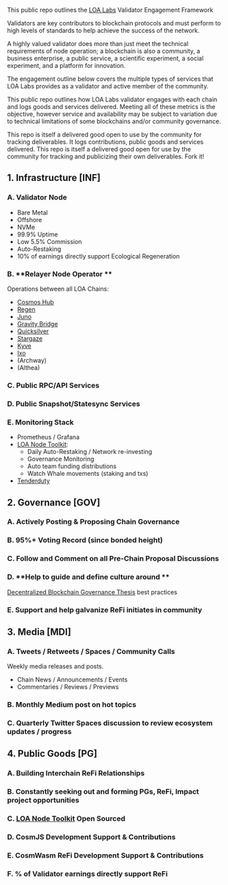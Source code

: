 This public repo outlines the [LOA Labs](https://loalabs.io) Validator Engagement Framework

Validators are key contributors to blockchain protocols and must perform to high levels of standards to help achieve the success of the network. 

A highly valued validator does more than just meet the technical requirements of node operation; a blockchain is also a community, a business enterprise, a public service, a scientific experiment, a social experiment, and a platform for innovation. 

The engagement outline below covers the multiple types of services that LOA Labs provides as a validator and active member of the community. 

This public repo outlines how LOA Labs validator engages with each chain and logs goods and services delivered. Meeting all of these metrics is the objective, however service and availability may be subject to variation due to technical limitations of some blockchains and/or community governance. 

This repo is itself a delivered good open to use by the community for tracking deliverables. It logs contributions, public goods and services delivered. This repo is itself a delivered good open for use by the community for tracking and publicizing their own deliverables. Fork it!


## 1. Infrastructure [INF]

### A. **Validator Node**
- Bare Metal
- Offshore
- NVMe
- 99.9% Uptime
- Low 5.5% Commission
- Auto-Restaking
- 10% of earnings directly support Ecological Regeneration

### B. **Relayer Node Operator **
Operations between all LOA Chains:

- [Cosmos Hub](https://www.mintscan.io/cosmos/validators/cosmosvaloper18624s66va2yh3fhf3tamnexdy69m460zzcdchd)
- [Regen](https://www.mintscan.io/regen/validators/regenvaloper1tdc350ylkjfvqk4mjs6rqqksgl2wfghz2fx95h)
- [Juno](https://www.mintscan.io/juno/validators/junovaloper1zhgppyrs988x4spqxqchflg74qusw2cxxeqmnn)
- [Gravity Bridge](https://www.mintscan.io/gravity-bridge/validators/gravityvaloper1ggydhncd8mwx9hgycqf7zqqhqce3f23d7ecppn)
- [Quicksilver](https://www.mintscan.io/quicksilver/validators/quickvaloper1clmvzgshr45ntmf2uapl2uyaen2qrh2mc04usz)
- [Stargaze](https://www.mintscan.io/stargaze/validators/starsvaloper16gzehchwqzl5p2gmx2jfnf22hk2tw3n8v5mxad)
- [Kyve](https://www.mintscan.io/kyve/validators/kyvevaloper1fkm6cskfz6s0dyeet0pmmt2tyf2mrjdf9hhvgs)
- [Ixo](https://www.mintscan.io/ixo/validators/ixovaloper1wy8l75dr2r5g6s5dwnvq0az0w3carqdml5agp9)
- (Archway)
- (Althea)

### C. **Public RPC/API Services**


### D. **Public Snapshot/Statesync Services**


### E. **Monitoring Stack**
- Prometheus / Grafana
- [LOA Node Toolkit](https://github.com/LOA-Labs/loa-node-toolkit):
  - Daily Auto-Restaking / Network re-investing
  - Governance Monitoring
  - Auto team funding distributions
  - Watch Whale movements (staking and txs)
- [Tenderduty](https://github.com/blockpane/tenderduty)



## 2. Governance [GOV]

### A. **Actively Posting & Proposing Chain Governance**


### B. **95%+ Voting Record (since bonded height)**


### C. **Follow and Comment on all Pre-Chain Proposal Discussions**


### D. **Help to guide and define culture around **
[Decentralized Blockchain Governance Thesis](https://gov.vs.loalabs.io) best practices

### E. **Support and help galvanize ReFi initiates in community**




## 3. Media [MDI]

### A. **Tweets / Retweets / Spaces / Community Calls**
Weekly media releases and posts. 
- Chain News / Announcements / Events
- Commentaries / Reviews / Previews

### B. **Monthly Medium post on hot topics**


### C. **Quarterly Twitter Spaces discussion to review ecosystem updates / progress**




## 4. Public Goods [PG]

### A. **Building Interchain ReFi Relationships**


### B. **Constantly seeking out and forming PGs, ReFi, Impact project opportunities**


### C. **[LOA Node Toolkit](https://github.com/LOA-Labs/loa-node-toolkit) Open Sourced**


### D. **CosmJS Development Support & Contributions**


### E. **CosmWasm ReFi Development Support & Contributions**


### F. **% of Validator earnings directly support ReFi**




